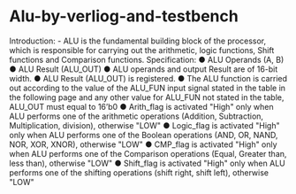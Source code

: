 # Alu-by-verliog-and-testbench
Introduction: - ALU is the fundamental building block of the processor, which is responsible for carrying out the arithmetic, logic functions, Shift functions and Comparison functions. Specification: ● ALU Operands (A, B) ● ALU Result (ALU_OUT) ● ALU operands and output Result are of 16-bit width. ● ALU Result (ALU_OUT) is registered. ● The ALU function is carried out according to the value of the ALU_FUN input signal stated in the table in the following page and any other value for ALU_FUN not stated in the table, ALU_OUT must equal to 16’b0 ● Arith_flag is activated "High" only when ALU performs one of the arithmetic operations (Addition, Subtraction, Multiplication, division), otherwise "LOW" ● Logic_flag is activated "High" only when ALU performs one of the Boolean operations (AND, OR, NAND, NOR, XOR, XNOR), otherwise "LOW" ● CMP_flag is activated "High" only when ALU performs one of the Comparison operations (Equal, Greater than, less than), otherwise "LOW" ● Shift_flag is activated "High" only when ALU performs one of the shifting operations (shift right, shift left), otherwise "LOW"
